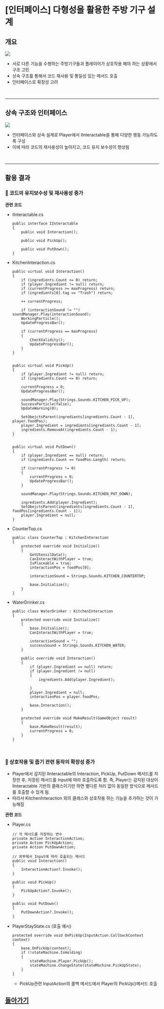 # [인터페이스] 다형성을 활용한 주방 기구 설계

## 개요

![](Image/interface.gif)

- 서로 다른 기능을 수행하는 주방기구들과 플레이어가 상호작용 해야 하는 상황에서 구조 고민
- 상속 구조를 통해서 코드 재사용 및 통일성 있는 메서드 호출
- 인터페이스로 확장성 고려

<br>

---

## 상속 구조와 인터페이스

![](Image/classdiagram.png)

- 인터페이스와 상속 설계로 Player에서 IInteractable을 통해 다양한 행동 가능하도록 구성
- 이에 따라 코드의 재사용성이 높아지고, 코드 유지 보수성이 향상됨

<br>

---

## 활용 결과

### 💫 코드의 유지보수성 및 재사용성 증가

**관련 코드**

- IInteractable.cs
    
    ```
    public interface IInteractable
    {    
        public void Interaction();
    
        public void PickUp();
    
        public void PutDown();
    }
    ```
    
- KitchenInteraction.cs
    
    ```
    public virtual void Interaction()
    {
        if (ingredients.Count <= 0) return;
        if (player.Ingredient != null) return;
        if (currentProgress >= maxProgress) return;
        if (ingredients[0].tag == "Trash") return;
    
        ++ currentProgress;
    
        if (interactionSound != "") soundManager.Play(interactionSound);
        WorkingParticle();
        UpdateProgressBar();
    
        if (currentProgress == maxProgress)
        {
            CheckValidity();
            UpdateProgressBar();
        }
    }
    
    
    public virtual void PickUp()
    {
        if (player.Ingredient != null) return;
        if (ingredients.Count <= 0) return;
    
        currentProgress = 0;
        UpdateProgressBar();
    
        soundManager.Play(Strings.Sounds.KITCHEN_PICK_UP);
        SuccessParticle(false);
        UpdateWarning(0);
    
        SetObejctsParent(ingredients[ingredients.Count - 1], player.foodPos);
        player.Ingredient = ingredients[ingredients.Count - 1];
        ingredients.RemoveAt(ingredients.Count - 1);
    }
    
    
    public virtual void PutDown()
    {
        if (player.Ingredient == null) return;
        if (ingredients.Count == foodPos.Length) return;
    
        if (currentProgress != 0)
        {
            currentProgress = 0;
            UpdateProgressBar();
        }
    
        soundManager.Play(Strings.Sounds.KITCHEN_PUT_DOWN);
    
        ingredients.Add(player.Ingredient);
        SetObejctsParent(ingredients[ingredients.Count - 1], foodPos[ingredients.Count - 1]);
        player.Ingredient = null;
    }
    ```
    
- CounterTop.cs
    
    ```
    public class CounterTop : KitchenInteraction
    {
        protected override void Initialize()
        {
            GetUtensilData();
            CanInteractWithPlayer = true;
            IsPlaceable = true;
            interactionPos = foodPos[0];
        
            interactionSound = Strings.Sounds.KITCHEN_COUNTERTOP;
        
            base.Initialize();
        }
    }
    ```
    
- WaterDrinker.cs
    
    ```
    public class WaterDrinker : KitchenInteraction
    {
        protected override void Initialize()
        {
            base.Initialize();
            CanInteractWithPlayer = true;
        
            interactionSound = "";
            successSound = Strings.Sounds.KITCHEN_WATER;
        }
        
        public override void Interaction()
        {
            if (player.Ingredient == null) return;
            if (player.Ingredient != null)
            {
                ingredients.Add(player.Ingredient);
        
            }
            player.Ingredient = null;
            interactionPos = player.foodPos;
        
            base.Interaction();
        }
        
        protected override void MakeResult(GameObject result)
        {
            base.MakeResult(result);
            currentProgress = 0;
        }
    }
    ```

<br>

### 💫 상호작용 및 줍기 관련 동작의 확장성 증가

- Player에서 감지된 IInteractable의 Interaction, PickUp, PutDown 메서드를 저장한 후, 저장된 메서드를 Input에 따라 호출하도록 함. 즉, Player는 감지된 대상이 IInteractable 기반의 클래스이기만 하면 별다른 처리 없이 동일한 방식으로 메서드를 호출할 수 있게 됨.
- 따라서 KitchenInteraction 외의 클래스와 상호작용 하는 기능을 추가하는 것이 가능해짐

**관련 코드**

- Player.cs
    
    ```
    // 각 메서드를 저장하는 변수
    private Action InteractionAction;
    private Action PickUpAction;
    private Action PutDownAction;
    
    // 외부에서 Input에 따라 호출되는 메서드
    public void Interaction()
    {
        InteractionAction?.Invoke();
    }
    
    public void PickUp()
    {
        PickUpAction?.Invoke();
    }
    
    public void PutDown()
    {
        PutDownAction?.Invoke();
    }
    ```
    
- PlayerStayState.cs (호출 예시)
    
    ```
    protected override void OnPickUp(InputAction.CallbackContext context)
    {
        base.OnPickUp(context);
        if (!stateMachine.IsHolding)
        {
            stateMachine.Player.PickUp();
            stateMachine.ChangeState(stateMachine.PickUpState);
        }
    }
    ```
    
    - PickUp관련 InputAction의 콜백 메서드에서 Player의 PickUp()메서드 호출


## [돌아가기](/)
